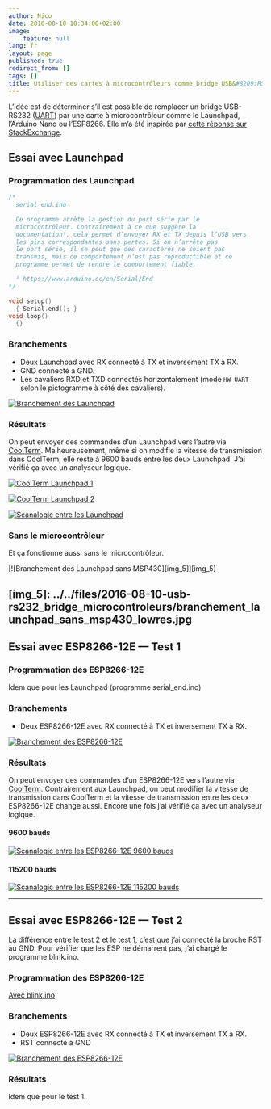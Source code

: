 ```yaml
---
author: Nico
date: 2016-08-10 10:34:00+02:00
image:
    feature: null
lang: fr
layout: page
published: true
redirect_from: []
tags: []
title: Utiliser des cartes à microcontrôleurs comme bridge USB&#8209;RS232
---
```


L’idée est de déterminer s’il est possible de remplacer un bridge USB-RS232 ([UART][1]) par une carte à microcontrôleur comme le Launchpad, l’Arduino Nano ou l’ESP8266.
Elle m’a été inspirée par [cette réponse sur StackExchange][2].

[1]: https://fr.wikipedia.org/wiki/UART
[2]: http://arduino.stackexchange.com/questions/18575/send-at-commands-to-esp8266-from-arduino-uno-via-a-softwareserial-port/18614#18614

## Essai avec Launchpad

### Programmation des Launchpad

```c++
/*
  serial_end.ino

  Ce programme arrête la gestion du port série par le
  microcontrôleur. Contrairement à ce que suggère la
  documentation¹, cela permet d’envoyer RX et TX depuis l’USB vers
  les pins correspondantes sans pertes. Si on n’arrête pas
  le port série, il se peut que des caractères ne soient pas
  transmis, mais ce comportement n’est pas reproductible et ce
  programme permet de rendre le comportement fiable.

  ¹ https://www.arduino.cc/en/Serial/End
*/

void setup()
  { Serial.end(); }
void loop()
  {}
```

### Branchements

-   Deux Launchpad avec RX connecté à TX et inversement TX à RX.
-   GND connecté à GND.
-   Les cavaliers RXD et TXD connectés horizontalement (mode `HW UART` selon le pictogramme à côté des cavaliers).

[![Branchement des Launchpad][img_1]][img_1]

[img_1]: ../../files/2016-08-10-usb-rs232_bridge_microcontroleurs/branchement_launchpad_lowres.jpg

### Résultats

On peut envoyer des commandes d’un Launchpad vers l’autre via [CoolTerm][3].
Malheureusement, même si on modifie la vitesse de transmission dans CoolTerm, elle reste à 9600 bauds entre les deux Launchpad.
J’ai vérifié ça avec un analyseur logique.

[3]: http://freeware.the-meiers.org/

[![CoolTerm Launchpad 1][img_2]][img_2]

[img_2]: ../../files/2016-08-10-usb-rs232_bridge_microcontroleurs/coolterm_launchpad_1.png

[![CoolTerm Launchpad 2][img_3]][img_3]

[img_3]: ../../files/2016-08-10-usb-rs232_bridge_microcontroleurs/coolterm_launchpad_2.png

[![Scanalogic entre les Launchpad][img_4]][img_4]

[img_4]: ../../files/2016-08-10-usb-rs232_bridge_microcontroleurs/acquisition_launchpad.png

### Sans le microcontrôleur

Et ça fonctionne aussi sans le microcontrôleur.

[![Branchement des Launchpad sans MSP430][img_5]][img_5]

## [img_5]: ../../files/2016-08-10-usb-rs232_bridge_microcontroleurs/branchement_launchpad_sans_msp430_lowres.jpg

## Essai avec ESP8266-12E — Test 1

### Programmation des ESP8266-12E

Idem que pour les Launchpad (programme serial_end.ino)

### Branchements

-   Deux ESP8266-12E avec RX connecté à TX et inversement TX à RX.

[![Branchement des ESP8266-12E][img_6]][img_6]

[img_6]: ../../files/2016-08-10-usb-rs232_bridge_microcontroleurs/branchement_esp8266-12E_test1_lowres.jpg

### Résultats

On peut envoyer des commandes d’un ESP8266-12E vers l’autre via [CoolTerm][1].
Contrairement aux Launchpad, on peut modifier la vitesse de transmission dans CoolTerm et la vitesse de transmission entre les deux ESP8266-12E change aussi.
Encore une fois j’ai vérifié ça avec un analyseur logique.

#### 9600 bauds

[![Scanalogic entre les ESP8266-12E 9600 bauds][img_7]][img_7]

[img_7]: ../../files/2016-08-10-usb-rs232_bridge_microcontroleurs/acquisition_esp8266-12E_9600.png

#### 115200 bauds

[![Scanalogic entre les ESP8266-12E 115200 bauds][img_8]][img_8]

[img_8]: ../../files/2016-08-10-usb-rs232_bridge_microcontroleurs/acquisition_esp8266-12E_115200.png

---

## Essai avec ESP8266-12E — Test 2

La différence entre le test 2 et le test 1, c’est que j’ai connecté la broche RST au GND.
Pour vérifier que les ESP ne démarrent pas, j’ai chargé le programme blink.ino.

### Programmation des ESP8266-12E

[Avec blink.ino](https://github.com/NicHub/ouilogique-ESP8266-Arduino/blob/master/blink/blink.ino)

### Branchements

-   Deux ESP8266-12E avec RX connecté à TX et inversement TX à RX.
-   RST connecté à GND

[![Branchement des ESP8266-12E][img_9]][img_9]

[img_9]: ../../files/2016-08-10-usb-rs232_bridge_microcontroleurs/branchement_esp8266-12E_test2_lowres.jpg

### Résultats

Idem que pour le test 1.
